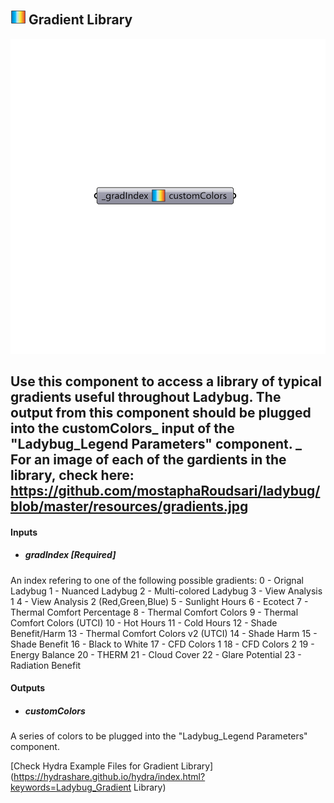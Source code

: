 ## ![](../../images/icons/Gradient_Library.png) Gradient Library

![](../../images/components/Gradient_Library.png)

Use this component to access a library of typical gradients useful throughout Ladybug.  The output from this component should be plugged into the customColors_ input of the "Ladybug_Legend Parameters" component.
 _
 For an image of each of the gardients in the library, check here:
 https://github.com/mostaphaRoudsari/ladybug/blob/master/resources/gradients.jpg
 -
 

#### Inputs
* ##### gradIndex [Required]
An index refering to one of the following possible gradients:
 0 - Orignal Ladybug
 1 - Nuanced Ladybug
 2 - Multi-colored Ladybug
 3 - View Analysis 1
 4 - View Analysis 2 (Red,Green,Blue)
 5 - Sunlight Hours
 6 - Ecotect
 7 - Thermal Comfort Percentage
 8 - Thermal Comfort Colors
 9 - Thermal Comfort Colors (UTCI)
 10 - Hot Hours
 11 - Cold Hours
 12 - Shade Benefit/Harm
 13 - Thermal Comfort Colors v2 (UTCI)
 14 - Shade Harm
 15 - Shade Benefit
 16 - Black to White
 17 - CFD Colors 1
 18 - CFD Colors 2
 19 - Energy Balance
 20 - THERM
 21 - Cloud Cover
 22 - Glare Potential
 23 - Radiation Benefit

#### Outputs
* ##### customColors
A series of colors to be plugged into the "Ladybug_Legend Parameters" component.


[Check Hydra Example Files for Gradient Library](https://hydrashare.github.io/hydra/index.html?keywords=Ladybug_Gradient Library)